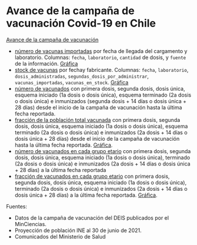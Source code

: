 # Avance de la campaña de vacunación Covid-19 en Chile

[Avance de la campaña de vacunación](/output/contrib) 
* [número de vacunas importadas](output/contrib/vacunas_importadas_fabricante_fecha.csv) por fecha de llegada del cargamento y laboratorio. Columnas: `fecha`, `laboratorio`, `cantidad` de dosis, y `fuente` de la información. [Gráfica](output/contrib/vacunas_importadas_fabricante_fecha.pdf)
* [stock de vacunas](output/contrib/stock_de_vacunas_fabricante_fecha.csv) por fechay fabricante.  Columnas: `fecha`, `laboratorio`, `dosis_administradas`, `segundas_dosis_por_administrar`, `vacunas_importadas`, `vacunas_en_stock`. [Gráfica](output/contrib/stock_de_vacunas_fabricante_fecha.pdf)
* [número de vacunados](output/contrib/total_vacunados_fecha.csv) con primera dosis, segunda dosis, dosis única, esquema iniciado (1a dosis o dosis única), esquema terminado (2a dosis o dosis única) e inmunizados (segunda dosis + 14 días o dosis única + 28 días) desde el inicio de la campaña de vacunación hasta la última fecha reportada.
* [fracción de la población total vacunada](output/contrib/fraccion_vacunados_fecha.csv) con primera dosis, segunda dosis, dosis única, esquema iniciado (1a dosis o dosis única), esquema terminado (2a dosis o dosis única) e inmunizados (2a dosis + 14 días o dosis única + 28 días) desde el inicio de la campaña de vacunación hasta la última fecha reportada. [Gráfica](output/contrib/fraccion_vacunados_fecha.pdf).
* [número de vacunados en cada grupo etario](output/contrib/total_vacunados_edad.csv) con primera dosis, segunda dosis, dosis única, esquema iniciado (1a dosis o dosis única), terminado (2a dosis o dosis única) e inmunizados (2a dosis + 14 días o dosis única + 28 días) a la última fecha reportada 
* [fracción de vacunados en cada grupo etario](output/contrib/fraccion_vacunados_edad.csv) con primera dosis, segunda dosis, dosis única, esquema iniciado (1a dosis o dosis única), terminado (2a dosis o dosis única) e inmunizados (2a dosis + 14 días o dosis única + 28 días) a la última fecha reportada. [Gráfica](output/contrib/fraccion_vacunados_edad.pdf). 

Fuentes: 
* Datos de la campaña de vacunación del DEIS publicados por el MinCiencias.
* Proyección de población INE al 30 de junio de 2021.
* Comunicados del Ministerio de Salud

